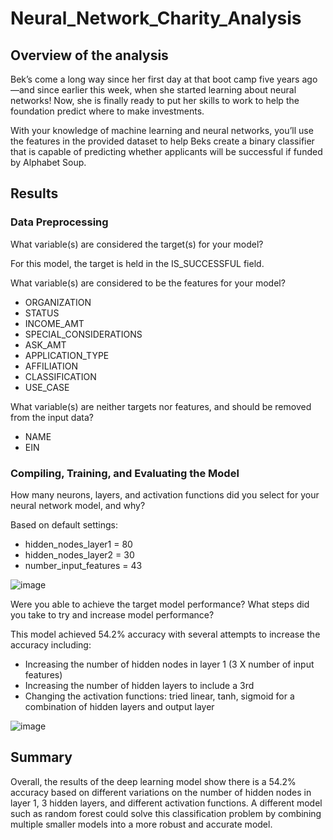 # Neural_Network_Charity_Analysis

## Overview of the analysis

Bek’s come a long way since her first day at that boot camp five years ago—and since earlier this week, when she started learning about neural networks! Now, she is finally ready to put her skills to work to help the foundation predict where to make investments.

With your knowledge of machine learning and neural networks, you’ll use the features in the provided dataset to help Beks create a binary classifier that is capable of predicting whether applicants will be successful if funded by Alphabet Soup.

## Results

### Data Preprocessing

What variable(s) are considered the target(s) for your model?

For this model, the target is held in the IS_SUCCESSFUL field.

What variable(s) are considered to be the features for your model?

- ORGANIZATION
- STATUS
- INCOME_AMT
- SPECIAL_CONSIDERATIONS
- ASK_AMT
- APPLICATION_TYPE
- AFFILIATION
- CLASSIFICATION
- USE_CASE

What variable(s) are neither targets nor features, and should be removed from the input data?

- NAME
- EIN

### Compiling, Training, and Evaluating the Model

How many neurons, layers, and activation functions did you select for your neural network model, and why?

Based on default settings:

- hidden_nodes_layer1 = 80
- hidden_nodes_layer2 = 30
- number_input_features = 43

![image](https://user-images.githubusercontent.com/76754655/123212052-2281df00-d479-11eb-8c2f-7576dc6d2bd7.png)

Were you able to achieve the target model performance? What steps did you take to try and increase model performance?

This model achieved 54.2% accuracy with several attempts to increase the accuracy including:

- Increasing the number of hidden nodes in layer 1 (3 X number of input features)
- Increasing the number of hidden layers to include a 3rd
- Changing the activation functions: tried linear, tanh, sigmoid for a combination of hidden layers and output layer

![image](https://user-images.githubusercontent.com/76754655/123211905-f2d2d700-d478-11eb-805c-fe1bccbb7414.png)

## Summary

Overall, the results of the deep learning model show there is a 54.2% accuracy based on different variations on the number of hidden nodes in layer 1, 3 hidden layers, and different activation functions. A different model such as random forest could solve this classification problem by combining multiple smaller models into a more robust and accurate model.
